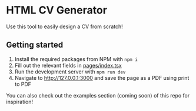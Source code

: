 # HTML CV Generator

Use this tool to easily design a CV from scratch!

## Getting started

1. Install the required packages from NPM with `npm i`
2. Fill out the relevant fields in [pages/index.tsx](pages/index.tsx)
3. Run the development server with `npm run dev`
4. Navigate to http://127.0.0.1:3000 and save the page as a PDF using print to PDF

You can also check out the examples section (coming soon) of this repo for inspiration!